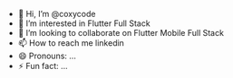 - 👋 Hi, I’m @coxycode
- 👀 I’m interested in Flutter Full Stack
- 💞️ I’m looking to collaborate on Flutter Mobile Full Stack 
- 📫 How to reach me linkedin 
- 😄 Pronouns: ...
- ⚡ Fun fact: ...

<!---
coxycode/coxycode is a ✨ special ✨ repository because its `README.md` (this file) appears on your GitHub profile.
You can click the Preview link to take a look at your changes.
--->
